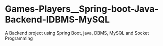 # Games-Players__Spring-boot-Java-Backend-IDBMS-MySQL
A Backend project using Spring Boot, java, DBMS, MySQL and Socket Programming

